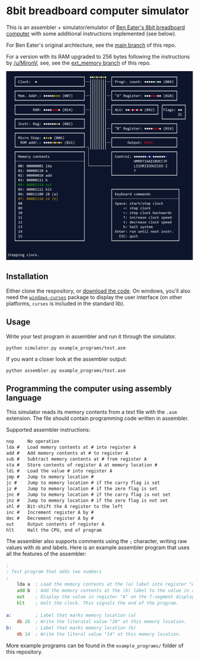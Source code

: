 8bit breadboard computer simulator
==================================

This is an assembler + simulator/emulator of [Ben Eater's 8bit breadboard computer](https://www.youtube.com/playlist?list=PLowKtXNTBypGqImE405J2565dvjafglHU) with some additional instructions implemented (see below).

For Ben Eater's original archtecture, see the [main branch](https://github.com/wmvanvliet/8bit/tree/main) of this repo.

For a version with its RAM upgraded to 256 bytes following the instructions by [/u/MironV](https://www.reddit.com/r/beneater/comments/h8y28k), see, see the [ext_memory branch](https://github.com/wmvanvliet/8bit/tree/ext_memory) of this repo.

<img alt="Screenshot of the simulator in action" src="screenshot.jpg" width="600">


Installation
------------
Either clone the respository, or [download the code](https://github.com/wmvanvliet/8bit/archive/refs/heads/main.zip). On windows, you'll also need the [`windows-curses`](https://pypi.org/project/windows-curses/) package to display the user interface (on other platforms, `curses` is included in the standard lib).

Usage
-----
Write your test program in assembler and run it through the simulator.
```
python simulator.py example_programs/test.asm
```

If you want a closer look at the assembler output:
```
python assembler.py example_programs/test.asm
```


Programming the computer using assembly language
------------------------------------------------

This simulator reads its memory contents from a text file with the `.asm` extension. The file should contain programming code written in assembler.

Supported assembler instructions:

```
nop     No operation
lda #   Load memory contents at # into register A
add #   Add memory contents at # to register A
sub #   Subtract memory contents at # from register A
sta #   Store contents of register A at memory location #
ldi #   Load the value # into register A
jmp #   Jump to memory location #
jc #    Jump to memory location # if the carry flag is set
jz #    Jump to memory location # if the zero flag is set
jnc #   Jump to memory location # if the carry flag is not set
jnz #   Jump to memory location # if the zero flag is not set
shl #   Bit-shift the A register to the left
inc #   Increment register A by #
dec #   Decrement register A by #
out     Output contents of register A
hlt     Halt the CPU, end of program
```

The assembler also supports comments using the `;` character, writing raw values with `db` and labels. Here is an example assembler program that uses all the features of the assembler:
```asm
;
; Test program that adds two numbers
;
	lda a  ; Load the memory contents at the (a) label into register "A".
	add b  ; Add the memory contents at the (b) label to the value in register "A".
	out    ; Display the value in register "A" on the 7-segment display.
	hlt    ; Halt the clock. This signals the end of the program.

a:         ; Label that marks memory location (a)
	db 28  ; Write the literatal value "28" at this memory location.
b:         ; Label that marks memory location (b)
	db 14  ; Write the literal value "14" at this memory location.
``` 

More example programs can be found in the `example_programs/` folder of this repository.
